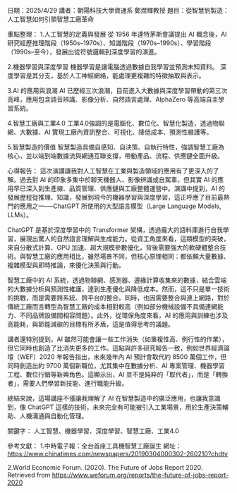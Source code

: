 日期：2025/4/29  講者：朝陽科技大學資通系 鄭煜輝教授  題目：從智慧到製造：人工智慧如何引領智慧工廠革命

重點整理：
1.人工智慧的定義與發展
從 1956 年達特茅斯會議提出 AI 概念後，AI 研究經歷推理階段（1950s–1970s）、知識階段（1970s–1990s）、學習階段（1990s–至今），發展出從符號邏輯到深度學習的演進。

2.機器學習與深度學習
機器學習是讓電腦透過數據自我學習並預測未知資料。
深度學習是其分支，基於人工神經網絡，能處理更複雜的特徵抽取與表示。

3.AI 的應用與浪潮
AI 已歷經三次浪潮，目前進入大數據與深度學習帶動的第三次高峰，應用包含語音辨識、影像分析、自然語言處理、AlphaZero 等高端自主學習系統。

4.智慧工廠與工業4.0
工業4.0強調的是電腦化、數位化、智慧化製造，透過物聯網、大數據、AI 實現工廠內資訊整合、可視化、降低成本、預測性維護等。

5.智慧製造的價值
智慧製造具備自感知、自決策、自執行特性，強調智慧工廠為核心，並以端到端數據流與網通互聯支撐，帶動產品、流程、供應鏈全面升級。

心得報告：
這次演講讓我對人工智慧在工業與製造領域的應用有了更深入的了解。過去對 AI 的印象多集中於聊天機器人、影像辨識或自駕車，但其實 AI 的應用早已深入到生產線、品質管理、供應鏈與工廠整體運營中。演講中提到，AI 的發展歷程從推理、知識，發展到現今的機器學習與深度學習，這正呼應了目前最熱門的應用之一──ChatGPT 所使用的大型語言模型（Large Language Models, LLMs）。

ChatGPT 是基於深度學習中的 Transformer 架構，透過龐大的語料庫進行自我學習，展現出驚人的自然語言理解與生成能力。從資工角度來看，這類模型的突破，來自分散式計算、GPU 加速、超大規模參數優化，背後需要強大的軟硬體整合技術。與智慧工廠的應用相比，雖然場景不同，但核心原理相同：都依賴大量數據、複雜模型與即時推論，來優化決策與行動。

智慧工廠中的 AI 系統，透過物聯網、感測器、邊緣計算收集來的數據，結合雲端的大數據分析與預測性維護，達到生產優化與降低成本。然而，這不只是單一技術的挑戰，而是需要跨系統、跨平台的整合。同時，也因需要整合與連上網路，對於傳統工廠而言轉型為智慧工廠的成本相對較高（例如部分機械設備不具備連網能力、不同品牌設備間相容問題）。此外，從環保角度來看，AI 的應用與訓練也涉及高能耗，與節能減碳的目標有所矛盾，這是值得思考的議題。

講者還特別提到，AI 雖然可能會讓一些工作消失（如重複性高、例行性的作業），但它同時也創造了比消失更多的工作。這點與許多研究報告一致，例如世界經濟論壇（WEF）2020 年報告指出，未來幾年內 AI 預計會取代約 8500 萬個工作，但同時創造出約 9700 萬個新職位，尤其集中在數據分析、AI 專案管理、機器學習工程、數位行銷等新興角色。這顯示出，AI 並不是純粹的「取代者」，而是「轉換者」，需要人們學習新技能、進行職能升級。

總結來說，這場講座不僅讓我理解了 AI 在智慧製造中的廣泛應用，也讓我意識到，像 ChatGPT 這樣的技術，未來完全有可能被引入工業場景，用於生產決策輔助、人機溝通與自動化管理。

關鍵字：
人工智慧、機器學習、深度學習、智慧工廠、工業4.0

參考文獻：
1.中時電子報：全台首座工具機智慧工廠誕生 網址：https://www.chinatimes.com/newspapers/20190304000302-260210?chdtv

2.World Economic Forum. (2020). The Future of Jobs Report 2020. Retrieved from https://www.weforum.org/reports/the-future-of-jobs-report-2020
